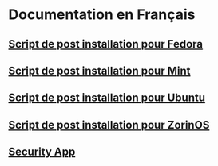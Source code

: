 # **Documentation en Français**

## [**Script de post installation pour Fedora**](./script-post-installation-pour-fedora.md)

## [**Script de post installation pour Mint**](./script-post-installation-pour-mint.md)

## [**Script de post installation pour Ubuntu**](./script-post-installation-pour-ubuntu.md)

## [**Script de post installation pour ZorinOS**](./script-post-installation-pour-zorinos.md)

## [**Security App**](./security-app.md)
